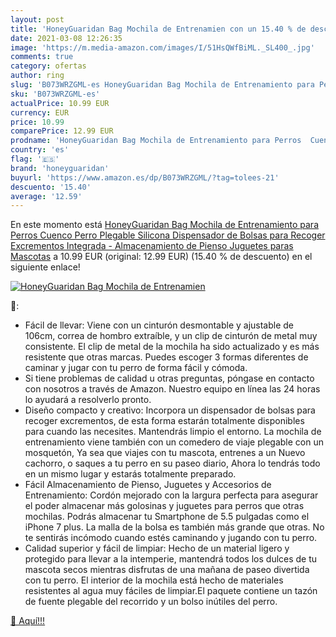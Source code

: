 ```yaml
---
layout: post
title: 'HoneyGuaridan Bag Mochila de Entrenamien con un 15.40 % de descuento'
date: 2021-03-08 12:26:35
image: 'https://m.media-amazon.com/images/I/51HsQWfBiML._SL400_.jpg'
comments: true
category: ofertas
author: ring
slug: 'B073WRZGML-es HoneyGuaridan Bag Mochila de Entrenamiento para Perros...'
sku: 'B073WRZGML-es'
actualPrice: 10.99 EUR
currency: EUR
price: 10.99
comparePrice: 12.99 EUR
prodname: 'HoneyGuaridan Bag Mochila de Entrenamiento para Perros  Cuenco Perro Plegable Silicona  Dispensador de Bolsas para Recoger Excrementos Integrada - Almacenamiento de Pienso  Juguetes paras Mascotas'
country: 'es'
flag: '🇪🇸'
brand: 'honeyguaridan'
buyurl: 'https://www.amazon.es/dp/B073WRZGML/?tag=tolees-21'
descuento: '15.40'
average: '12.59'
---
```


En este momento está [HoneyGuaridan Bag Mochila de Entrenamiento para Perros  Cuenco Perro Plegable Silicona  Dispensador de Bolsas para Recoger Excrementos Integrada - Almacenamiento de Pienso  Juguetes paras Mascotas](https://www.amazon.es/dp/B073WRZGML/?tag=tolees-21) a 10.99 EUR (original: 12.99 EUR) (15.40 %  de descuento) en el siguiente enlace!

[![HoneyGuaridan Bag Mochila de Entrenamien](https://m.media-amazon.com/images/I/51HsQWfBiML._SL400_.jpg)](https://www.amazon.es/dp/B073WRZGML/?tag=tolees-21)

🔎:

- Fácil de llevar: Viene con un cinturón desmontable y ajustable de 106cm, correa de hombro extraíble, y un clip de cinturón de metal muy consistente. El clip de metal de la mochila ha sido actualizado y es más resistente que otras marcas. Puedes escoger 3 formas diferentes de caminar y jugar con tu perro de forma fácil y cómoda.
- Si tiene problemas de calidad u otras preguntas, póngase en contacto con nosotros a través de Amazon. Nuestro equipo en línea las 24 horas lo ayudará a resolverlo pronto.
- Diseño compacto y creativo: Incorpora un dispensador de bolsas para recoger excrementos, de esta forma estarán totalmente disponibles para cuando las necesites. Mantendrás limpio el entorno. La mochila de entrenamiento viene también con un comedero de viaje plegable con un mosquetón, Ya sea que viajes con tu mascota, entrenes a un Nuevo cachorro, o saques a tu perro en su paseo diario, Ahora lo tendrás todo en un mismo lugar y estarás totalmente preparado.
- Fácil Almacenamiento de Pienso, Juguetes y Accesorios de Entrenamiento: Cordón mejorado con la largura perfecta para asegurar el poder almacenar más golosinas y juguetes para perros que otras mochilas. Podrás almacenar tu Smartphone de 5.5 pulgadas como el iPhone 7 plus. La malla de la bolsa es también más grande que otras. No te sentirás incómodo cuando estés caminando y jugando con tu perro.
- Calidad superior y fácil de limpiar: Hecho de un material ligero y protegido para llevar a la intemperie, mantendrá todos los dulces de tu mascota secos mientras disfrutas de una mañana de paseo divertida con tu perro. El interior de la mochila está hecho de materiales resistentes al agua muy fáciles de limpiar.El paquete contiene un tazón de fuente plegable del recorrido y un bolso inútiles del perro.

[🛒 Aquí!!!](https://www.amazon.es/dp/B073WRZGML/?tag=tolees-21)
